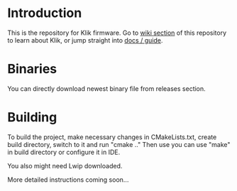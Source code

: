 # Introduction
This is the repository for Klik firmware. Go to [wiki section](https://github.com/dancesWithMachines/klik/wiki) of this repository to learn about Klik, or jump straight into [docs / guide](https://danceswithmachines.github.io/posts/klik/).

# Binaries
You can directly download newest binary file from releases section.

# Building
To build the project, make necessary changes in CMakeLists.txt, create build directory, switch to it and run "cmake .."
Then use you can use "make" in build directory or configure it in IDE.

You also might need Lwip downloaded.

More detailed instructions coming soon...

